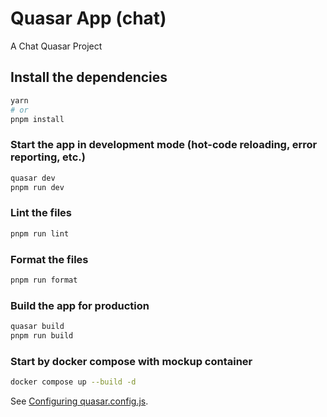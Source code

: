 # Quasar App (chat)

A Chat Quasar Project

## Install the dependencies

```bash
yarn
# or
pnpm install
```

### Start the app in development mode (hot-code reloading, error reporting, etc.)

```bash
quasar dev
pnpm run dev
```

### Lint the files

```bash
pnpm run lint
```

### Format the files

```bash
pnpm run format
```

### Build the app for production

```bash
quasar build
pnpm run build
```

### Start by docker compose with mockup container

```bash
docker compose up --build -d
```

See [Configuring quasar.config.js](https://v2.quasar.dev/quasar-cli-vite/quasar-config-js).
